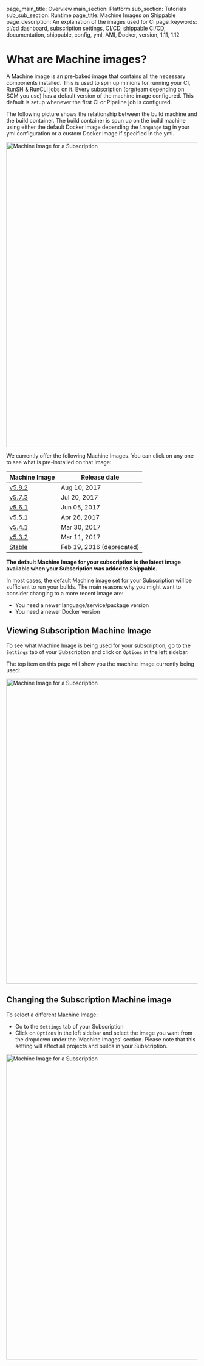 page_main_title: Overview
main_section: Platform
sub_section: Tutorials
sub_sub_section: Runtime
page_title: Machine Images on Shippable
page_description: An explanation of the images used for CI
page_keywords: ci/cd dashboard, subscription settings, CI/CD, shippable CI/CD, documentation, shippable, config, yml, AMI, Docker, version, 1.11, 1.12

# What are Machine images?
A Machine image is an pre-baked image that contains all the necessary components
installed. This is used to spin up minions for running your CI, RunSH & RunCLI
jobs on it. Every subscription (org/team depending on SCM you use) has a default
version of the machine image configured. This default is setup whenever the first
CI or Pipeline job is configured.

The following picture shows the relationship between the build machine and the
build container. The build container is spun up on the build machine using either
the default Docker image depending the `language` tag in your yml configuration
or a custom Docker image if specified in the yml.

<img src="../../images/ci/shippableOverview.png"
alt="Machine Image for a Subscription" style="width:800px;"/>

We currently offer the following Machine Images. You can click on any one to see
what is pre-installed on that image:

| Machine Image | Release date     |
|---------------|-------------------|
| [v5.8.2](ami-v582/)        | Aug 10, 2017    |
| [v5.7.3](ami-v573/)        | Jul 20, 2017    |
| [v5.6.1](ami-v561/)        | Jun 05, 2017    |
| [v5.5.1](ami-v551/)        | Apr 26, 2017    |
| [v5.4.1](ami-v541/)        | Mar 30, 2017    |
| [v5.3.2](ami-v532/)        | Mar 11, 2017    |
| [Stable](machine-image-stable/)      | Feb 19, 2016 (deprecated) |

**The default Machine Image for your subscription is the latest image available
when your Subscription was added to Shippable.**

In most cases, the default Machine image set for your Subscription will be
sufficient to run your builds. The main reasons why you might want to consider
changing to a more recent image are:

-  You need a newer language/service/package version
-  You need a newer Docker version


## Viewing Subscription Machine Image

To see what Machine Image is being used for your subscription, go to the
`Settings` tab of your Subscription and click on `Options` in the left sidebar.

The top item on this page will show you the machine image currently being used:

<img src="../../images/ci/view-machine-image.png"
alt="Machine Image for a Subscription" style="width:800px;"/>

<a name="change-machine-image"></a>
## Changing the Subscription Machine image

To select a different Machine Image:

-  Go to the `Settings` tab of your Subscription
-  Click on `Options` in the left sidebar and select the image you want from the
dropdown under the 'Machine Images' section. Please note that this setting will
affect all projects and builds in your Subscription.

<img src="../../images/ci/change-machine-image.png"
alt="Machine Image for a Subscription" style="width:800px;"/>

